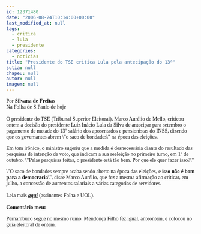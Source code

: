 ```yaml
---
id: 12371480
date: "2006-08-24T10:14:00+00:00"
last_modified_at: null
tags:
  - critica
  - lula
  - presidente
categories:
  - noticias
title: "Presidente do TSE critica Lula pela antecipação do 13º"
sutia: null
chapeu: null
autor: null
imagem: null
---
```

<p><P><FONT face=Verdana>Por <STRONG>Silvana de Freitas</STRONG><BR>Na Folha de S.Paulo de hoje<BR><BR>O presidente do TSE (Tribunal Superior Eleitoral), Marco Aurélio de Mello, criticou ontem a decisão do presidente Luiz Inácio Lula da Silva de antecipar para setembro o pagamento de metade do 13º salário dos aposentados e pensionistas do INSS, dizendo que os governantes abrem \"o saco de bondades\" na época das eleições.</FONT></P></p>
<p><P><FONT face=Verdana>Em tom irônico, o ministro sugeriu que a medida é desnecessária diante do resultado das pesquisas de intenção de voto, que indicam a sua reeleição no primeiro turno, em 1º de outubro. \"Pelas pesquisas feitas, o presidente está tão bem. Por que ele quer fazer isso?\"</FONT></P></p>
<p><P><FONT face=Verdana>\"O saco de bondades sempre acaba sendo aberto na época das eleições, e <STRONG>isso não é bom para a democracia</STRONG>\", disse Marco Aurélio, que fez a mesma afirmação ao criticar, em julho, a concessão de aumentos salariais a várias categorias de servidores.<BR><BR>Leia mais <STRONG><EM><U><A href=\"https://www1.folha.uol.com.br/fsp/brasil/fc2408200637.htm\">aqui</A></U></EM></STRONG> (assinantes Folha e UOL).<BR><BR><STRONG>Comentário meu:</STRONG></FONT></P></p>
<p><P><FONT face=Verdana>Pernambuco segue no mesmo rumo. Mendonça Filho fez igual, anteontem, e colocou no guia eleitoral de ontem.</FONT></P> </p>
